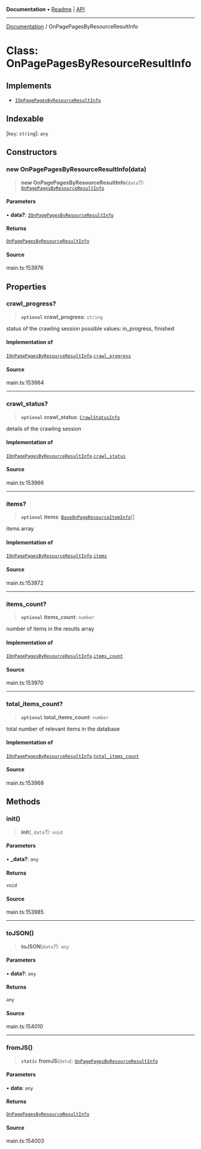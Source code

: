 **Documentation** • [Readme](../README.md) \| [API](../globals.md)

***

[Documentation](../README.md) / OnPagePagesByResourceResultInfo

# Class: OnPagePagesByResourceResultInfo

## Implements

- [`IOnPagePagesByResourceResultInfo`](../interfaces/IOnPagePagesByResourceResultInfo.md)

## Indexable

 \[`key`: `string`\]: `any`

## Constructors

### new OnPagePagesByResourceResultInfo(data)

> **new OnPagePagesByResourceResultInfo**(`data`?): [`OnPagePagesByResourceResultInfo`](OnPagePagesByResourceResultInfo.md)

#### Parameters

• **data?**: [`IOnPagePagesByResourceResultInfo`](../interfaces/IOnPagePagesByResourceResultInfo.md)

#### Returns

[`OnPagePagesByResourceResultInfo`](OnPagePagesByResourceResultInfo.md)

#### Source

main.ts:153976

## Properties

### crawl\_progress?

> **`optional`** **crawl\_progress**: `string`

status of the crawling session
possible values: in_progress, finished

#### Implementation of

[`IOnPagePagesByResourceResultInfo`](../interfaces/IOnPagePagesByResourceResultInfo.md).[`crawl_progress`](../interfaces/IOnPagePagesByResourceResultInfo.md#crawl_progress)

#### Source

main.ts:153964

***

### crawl\_status?

> **`optional`** **crawl\_status**: [`CrawlStatusInfo`](CrawlStatusInfo.md)

details of the crawling session

#### Implementation of

[`IOnPagePagesByResourceResultInfo`](../interfaces/IOnPagePagesByResourceResultInfo.md).[`crawl_status`](../interfaces/IOnPagePagesByResourceResultInfo.md#crawl_status)

#### Source

main.ts:153966

***

### items?

> **`optional`** **items**: [`BaseOnPageResourceItemInfo`](BaseOnPageResourceItemInfo.md)[]

items array

#### Implementation of

[`IOnPagePagesByResourceResultInfo`](../interfaces/IOnPagePagesByResourceResultInfo.md).[`items`](../interfaces/IOnPagePagesByResourceResultInfo.md#items)

#### Source

main.ts:153972

***

### items\_count?

> **`optional`** **items\_count**: `number`

number of items in the results array

#### Implementation of

[`IOnPagePagesByResourceResultInfo`](../interfaces/IOnPagePagesByResourceResultInfo.md).[`items_count`](../interfaces/IOnPagePagesByResourceResultInfo.md#items_count)

#### Source

main.ts:153970

***

### total\_items\_count?

> **`optional`** **total\_items\_count**: `number`

total number of relevant items in the database

#### Implementation of

[`IOnPagePagesByResourceResultInfo`](../interfaces/IOnPagePagesByResourceResultInfo.md).[`total_items_count`](../interfaces/IOnPagePagesByResourceResultInfo.md#total_items_count)

#### Source

main.ts:153968

## Methods

### init()

> **init**(`_data`?): `void`

#### Parameters

• **\_data?**: `any`

#### Returns

`void`

#### Source

main.ts:153985

***

### toJSON()

> **toJSON**(`data`?): `any`

#### Parameters

• **data?**: `any`

#### Returns

`any`

#### Source

main.ts:154010

***

### fromJS()

> **`static`** **fromJS**(`data`): [`OnPagePagesByResourceResultInfo`](OnPagePagesByResourceResultInfo.md)

#### Parameters

• **data**: `any`

#### Returns

[`OnPagePagesByResourceResultInfo`](OnPagePagesByResourceResultInfo.md)

#### Source

main.ts:154003

